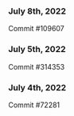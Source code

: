 ### July 8th, 2022

Commit #109607

### July 5th, 2022

Commit #314353


### July 4th, 2022

Commit #72281
